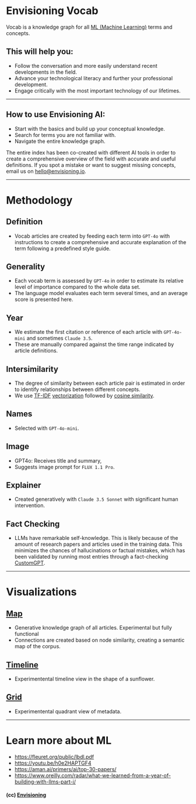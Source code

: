 # Envisioning Vocab

Vocab is a knowledge graph for all [ML (Machine Learning)](/vocab/ml-machine-learning) terms and concepts.

## This will help you:

- Follow the conversation and more easily understand recent developments in the field.
- Advance your technological literacy and further your professional development.
- Engage critically with the most important technology of our lifetimes.

---

## How to use Envisioning AI:

- Start with the basics and build up your conceptual knowledge.
- Search for terms you are not familiar with.
- Navigate the entire knowledge graph.

The entire index has been co-created with different AI tools in order to create a comprehensive overview of the field with accurate and useful definitions. If you spot a mistake or want to suggest missing concepts, email us on hello@envisioning.io.

---

# Methodology

## Definition

- Vocab articles are created by feeding each term into `GPT-4o` with instructions to create a comprehensive and accurate explanation of the term following a predefined style guide.

## Generality

- Each vocab term is assessed by `GPT-4o` in order to estimate its relative level of importance compared to the whole data set.
- The language model evaluates each term several times, and an average score is presented here.

## Year

- We estimate the first citation or reference of each article with `GPT-4o-mini` and sometimes `Claude 3.5`.
- These are manually compared against the time range indicated by article definitions.

## Intersimilarity

- The degree of similarity between each article pair is estimated in order to identify relationships between different concepts.
- We use [TF-IDF](https://envisioning.io/vocab/tfidf-term-frequency-inverse-document-frequency) [vectorization](https://envisioning.io/vocab/vectorization) followed by [cosine similarity](https://envisioning.io/vocab/cosine-similarity/).

## Names

- Selected with `GPT-4o-mini`.

## Image

- GPT4o: Receives title and summary,
- Suggests image prompt for `FLUX 1.1 Pro`.

## Explainer

- Created generatively with `Claude 3.5 Sonnet` with significant human intervention.

## Fact Checking

- LLMs have remarkable self-knowledge. This is likely because of the amount of research papers and articles used in the training data. This minimizes the chances of hallucinations or factual mistakes, which has been validated by running most entries through a fact-checking [CustomGPT](https://chat.openai.com/g/g-T87zDPHN1-envisioning-ai).

---

# Visualizations

## [Map](/vocab/map/)

- Generative knowledge graph of all articles. Experimental but fully functional
- Connections are created based on node similarity, creating a semantic map of the corpus.

## [Timeline](/vocab/timeline/)

- Experimentental timeline view in the shape of a sunflower.

## [Grid](/vocab/grid/)

- Experimentental quadrant view of metadata.

---

# Learn more about ML

- https://fleuret.org/public/lbdl.pdf
- https://youtu.be/h0e2HAPTGF4
- https://aman.ai/primers/ai/top-30-papers/
- https://www.oreilly.com/radar/what-we-learned-from-a-year-of-building-with-llms-part-i/

#### (cc) [Envisioning](https://envisioning.io)
